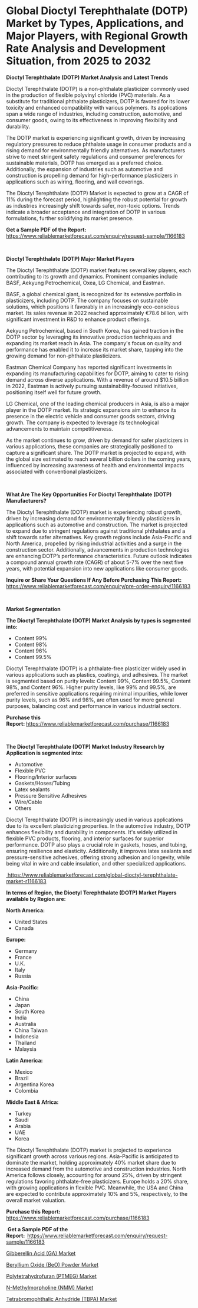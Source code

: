 <p><h1>Global Dioctyl Terephthalate (DOTP) Market by Types, Applications, and Major Players, with Regional Growth Rate Analysis and Development Situation, from 2025 to 2032</h1></p><p><strong>Dioctyl Terephthalate (DOTP) Market Analysis and Latest Trends</strong></p>
<p><p>Dioctyl Terephthalate (DOTP) is a non-phthalate plasticizer commonly used in the production of flexible polyvinyl chloride (PVC) materials. As a substitute for traditional phthalate plasticizers, DOTP is favored for its lower toxicity and enhanced compatibility with various polymers. Its applications span a wide range of industries, including construction, automotive, and consumer goods, owing to its effectiveness in improving flexibility and durability.</p><p>The DOTP market is experiencing significant growth, driven by increasing regulatory pressures to reduce phthalate usage in consumer products and a rising demand for environmentally friendly alternatives. As manufacturers strive to meet stringent safety regulations and consumer preferences for sustainable materials, DOTP has emerged as a preferred choice. Additionally, the expansion of industries such as automotive and construction is propelling demand for high-performance plasticizers in applications such as wiring, flooring, and wall coverings. </p><p>The Dioctyl Terephthalate (DOTP) Market is expected to grow at a CAGR of 11% during the forecast period, highlighting the robust potential for growth as industries increasingly shift towards safer, non-toxic options. Trends indicate a broader acceptance and integration of DOTP in various formulations, further solidifying its market presence.</p></p>
<p><strong>Get a Sample PDF of the Report:&nbsp;</strong> <a href="https://www.reliablemarketforecast.com/enquiry/request-sample/1166183?utm_campaign=1080&utm_medium=2&utm_source=Github&utm_content=ia&utm_term=03042025&utm_id=dioctyl-terephthalate-dotp">https://www.reliablemarketforecast.com/enquiry/request-sample/1166183</a></p>
<p>&nbsp;</p>
<p><strong>Dioctyl Terephthalate (DOTP) Major Market Players</strong></p>
<p><p>The Dioctyl Terephthalate (DOTP) market features several key players, each contributing to its growth and dynamics. Prominent companies include BASF, Aekyung Petrochemical, Oxea, LG Chemical, and Eastman.</p><p>BASF, a global chemical giant, is recognized for its extensive portfolio in plasticizers, including DOTP. The company focuses on sustainable solutions, which positions it favorably in an increasingly eco-conscious market. Its sales revenue in 2022 reached approximately €78.6 billion, with significant investment in R&D to enhance product offerings.</p><p>Aekyung Petrochemical, based in South Korea, has gained traction in the DOTP sector by leveraging its innovative production techniques and expanding its market reach in Asia. The company's focus on quality and performance has enabled it to increase its market share, tapping into the growing demand for non-phthalate plasticizers.</p><p>Eastman Chemical Company has reported significant investments in expanding its manufacturing capabilities for DOTP, aiming to cater to rising demand across diverse applications. With a revenue of around $10.5 billion in 2022, Eastman is actively pursuing sustainability-focused initiatives, positioning itself well for future growth.</p><p>LG Chemical, one of the leading chemical producers in Asia, is also a major player in the DOTP market. Its strategic expansions aim to enhance its presence in the electric vehicle and consumer goods sectors, driving growth. The company is expected to leverage its technological advancements to maintain competitiveness.</p><p>As the market continues to grow, driven by demand for safer plasticizers in various applications, these companies are strategically positioned to capture a significant share. The DOTP market is projected to expand, with the global size estimated to reach several billion dollars in the coming years, influenced by increasing awareness of health and environmental impacts associated with conventional plasticizers.</p></p>
<p>&nbsp;</p>
<p><strong>What Are The Key Opportunities For Dioctyl Terephthalate (DOTP) Manufacturers?</strong></p>
<p><p>The Dioctyl Terephthalate (DOTP) market is experiencing robust growth, driven by increasing demand for environmentally friendly plasticizers in applications such as automotive and construction. The market is projected to expand due to stringent regulations against traditional phthalates and a shift towards safer alternatives. Key growth regions include Asia-Pacific and North America, propelled by rising industrial activities and a surge in the construction sector. Additionally, advancements in production technologies are enhancing DOTP’s performance characteristics. Future outlook indicates a compound annual growth rate (CAGR) of about 5-7% over the next five years, with potential expansion into new applications like consumer goods.</p></p>
<p><strong>Inquire or Share Your Questions If Any Before Purchasing This Report:</strong> <a href="https://www.reliablemarketforecast.com/enquiry/pre-order-enquiry/1166183?utm_campaign=1080&utm_medium=2&utm_source=Github&utm_content=ia&utm_term=03042025&utm_id=dioctyl-terephthalate-dotp">https://www.reliablemarketforecast.com/enquiry/pre-order-enquiry/1166183</a></p>
<p>&nbsp;</p>
<p><strong>Market Segmentation</strong></p>
<p><strong>The Dioctyl Terephthalate (DOTP) Market Analysis by types is segmented into:</strong></p>
<p><ul><li>Content 99%</li><li>Content 98%</li><li>Content 96%</li><li>Content 99.5%</li></ul></p>
<p><p>Dioctyl Terephthalate (DOTP) is a phthalate-free plasticizer widely used in various applications such as plastics, coatings, and adhesives. The market is segmented based on purity levels: Content 99%, Content 99.5%, Content 98%, and Content 96%. Higher purity levels, like 99% and 99.5%, are preferred in sensitive applications requiring minimal impurities, while lower purity levels, such as 96% and 98%, are often used for more general purposes, balancing cost and performance in various industrial sectors.</p></p>
<p><strong>Purchase this Report:&nbsp;</strong><a href="https://www.reliablemarketforecast.com/purchase/1166183?utm_campaign=1080&utm_medium=2&utm_source=Github&utm_content=ia&utm_term=03042025&utm_id=dioctyl-terephthalate-dotp">https://www.reliablemarketforecast.com/purchase/1166183</a></p>
<p>&nbsp;</p>
<p><strong>The Dioctyl Terephthalate (DOTP) Market Industry Research by Application is segmented into:</strong></p>
<p><ul><li>Automotive</li><li>Flexible PVC</li><li>Flooring/Interior surfaces</li><li>Gaskets/Hoses/Tubing</li><li>Latex sealants</li><li>Pressure Sensitive Adhesives</li><li>Wire/Cable</li><li>Others</li></ul></p>
<p><p>Dioctyl Terephthalate (DOTP) is increasingly used in various applications due to its excellent plasticizing properties. In the automotive industry, DOTP enhances flexibility and durability in components. It's widely utilized in flexible PVC products, flooring, and interior surfaces for superior performance. DOTP also plays a crucial role in gaskets, hoses, and tubing, ensuring resilience and elasticity. Additionally, it improves latex sealants and pressure-sensitive adhesives, offering strong adhesion and longevity, while being vital in wire and cable insulation, and other specialized applications.</p></p>
<p><a href="https://www.reliablemarketforecast.com/global-dioctyl-terephthalate-market-r1166183?utm_campaign=1080&utm_medium=2&utm_source=Github&utm_content=ia&utm_term=03042025&utm_id=dioctyl-terephthalate-dotp">&nbsp;https://www.reliablemarketforecast.com/global-dioctyl-terephthalate-market-r1166183</a></p>
<p><strong>In terms of Region, the Dioctyl Terephthalate (DOTP) Market Players available by Region are:</strong></p>
<p>
    <p> <strong> North America: </strong>
        <ul>
            <li>United States</li>
            <li>Canada</li>
        </ul>
        </p> 
    <p> <strong> Europe: </strong>
        <ul>
            <li>Germany</li>
            <li>France</li>
            <li>U.K.</li>
            <li>Italy</li>
            <li>Russia</li>
        </ul>
        </p> 
    <p> <strong> Asia-Pacific: </strong>
        <ul>
            <li>China</li>
            <li>Japan</li>
            <li>South Korea</li>
            <li>India</li>
            <li>Australia</li>
            <li>China Taiwan</li>
            <li>Indonesia</li>
            <li>Thailand</li>
            <li>Malaysia</li>
        </ul>
        </p> 
    <p> <strong> Latin America: </strong>
        <ul>
            <li>Mexico</li>
            <li>Brazil</li>
            <li>Argentina Korea</li>
            <li>Colombia</li>
        </ul>
        </p> 
    <p> <strong> Middle East & Africa: </strong>
        <ul>
            <li>Turkey</li>
            <li>Saudi</li>
            <li>Arabia</li>
            <li>UAE</li>
            <li>Korea</li>
        </ul>
    </p>
    </p>
<p><p>The Dioctyl Terephthalate (DOTP) market is projected to experience significant growth across various regions. Asia-Pacific is anticipated to dominate the market, holding approximately 40% market share due to increased demand from the automotive and construction industries. North America follows closely, accounting for around 25%, driven by stringent regulations favoring phthalate-free plasticizers. Europe holds a 20% share, with growing applications in flexible PVC. Meanwhile, the USA and China are expected to contribute approximately 10% and 5%, respectively, to the overall market valuation.</p></p>
<p><strong>Purchase this Report: </strong><a href="https://www.reliablemarketforecast.com/purchase/1166183?utm_campaign=1080&utm_medium=2&utm_source=Github&utm_content=ia&utm_term=03042025&utm_id=dioctyl-terephthalate-dotp">https://www.reliablemarketforecast.com/purchase/1166183</a></p>
<p>&nbsp;<strong>Get a Sample PDF of the Report:&nbsp;&nbsp;</strong><a href="https://www.reliablemarketforecast.com/enquiry/request-sample/1166183?utm_campaign=1080&utm_medium=2&utm_source=Github&utm_content=ia&utm_term=03042025&utm_id=dioctyl-terephthalate-dotp">https://www.reliablemarketforecast.com/enquiry/request-sample/1166183</a></p>
<p><strong></strong></p>
<p><p><a href="https://github.com/lazloklitz2e/Market-Research-Report-List-1/blob/main/gibberellin-acid-ga-market.md?utm_campaign=1080&utm_medium=2&utm_source=Github&utm_content=ia&utm_term=03042025&utm_id=dioctyl-terephthalate-dotp">Gibberellin Acid (GA) Market</a></p><p><a href="https://github.com/onutsheinz/Market-Research-Report-List-1/blob/main/beryllium-oxide-beo-powder-market.md?utm_campaign=1080&utm_medium=2&utm_source=Github&utm_content=ia&utm_term=03042025&utm_id=dioctyl-terephthalate-dotp">Beryllium Oxide (BeO) Powder Market</a></p><p><a href="https://github.com/wycheelwayeu/Market-Research-Report-List-1/blob/main/polytetrahydrofuran-ptmeg-market.md?utm_campaign=1080&utm_medium=2&utm_source=Github&utm_content=ia&utm_term=03042025&utm_id=dioctyl-terephthalate-dotp">Polytetrahydrofuran (PTMEG) Market</a></p><p><a href="https://github.com/rueffmuoloqw/Market-Research-Report-List-1/blob/main/n-methylmorpholine-nmm-market.md?utm_campaign=1080&utm_medium=2&utm_source=Github&utm_content=ia&utm_term=03042025&utm_id=dioctyl-terephthalate-dotp">N-Methylmorpholine (NMM) Market</a></p><p><a href="https://github.com/pezezlarue7h/Market-Research-Report-List-1/blob/main/tetrabromophthalic-anhydride-tbpa-market.md?utm_campaign=1080&utm_medium=2&utm_source=Github&utm_content=ia&utm_term=03042025&utm_id=dioctyl-terephthalate-dotp">Tetrabromophthalic Anhydride (TBPA) Market</a></p></p>